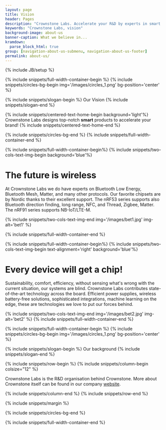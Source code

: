 ```yaml
---
layout: page
title: Vision
header: Pages
description: "Crownstone Labs. Accelerate your R&D by experts in smart home products."
keywords: "Crownstone Labs, vision"
background-image: about-us
banner-caption: What we believe in...
kramdown:
  parse_block_html: true
group: [navigation-about-us-submenu, navigation-about-us-footer]
permalink: about-us/
---
```

{% include JB/setup %}

{% include snippets/full-width-container-begin %}
{% include snippets/circles-bg-begin img='/images/circles_1.png' bg-position='center' %}

{% include snippets/slogan-begin %}
Our Vision
{% include snippets/slogan-end %}

{% include snippets/centered-text-home-begin background='light'%}
Crownstone Labs designs top-notch **smart** products to accelerate your brand!
{% include snippets/centered-text-home-end %}

{% include snippets/circles-bg-end %}
{% include snippets/full-width-container-end %}

{% include snippets/full-width-container-begin%}
{% include snippets/two-cols-text-img-begin background='blue'%}

# The future is wireless

At Crownstone Labs we do have experts on Bluetooth Low Energy, Bluetooth Mesh, Matter, and many other protocols. Our favorite chipsets are by Nordic thanks to their excellent support. The nRF53 series supports also Bluetooth direction finding, long range, NFC, and Thread, Zigbee, Matter. The nRF91 series supports NB-IoT/LTE-M.

{% include snippets/two-cols-text-img-end img='/images/bet1.jpg' img-alt='bet1' %}

{% include snippets/full-width-container-end %}


{% include snippets/full-width-container-begin%}
{% include snippets/two-cols-text-img-begin text-alignment='right' background='blue'%}

# Every device will get a chip!

Sustainability, comfort, efficiency, without sensing what's wrong with the current situation, our systems are blind. Crownstone Labs contributes state-of-the-art technology across the board. Efficient power supplies, wireless battery-free solutions, sophisticated integrations, machine learning on the edge, these are technologies we love to put our forces behind.

{% include snippets/two-cols-text-img-end img='/images/bet2.jpg' img-alt='bet2' %}
{% include snippets/full-width-container-end %}

{% include snippets/full-width-container-begin %}
{% include snippets/circles-bg-begin img='/images/circles_1.png' bg-position='center' %}

{% include snippets/slogan-begin %}
Our background
{% include snippets/slogan-end %}

{% include snippets/row-begin %}
{% include snippets/column-begin colsize="12" %}

Crownstone Labs is the R&D organisation behind Crownstone.
More about Crownstone itself can be found in our company [website](https://crownstone.rocks).

{% include snippets/column-end %}
{% include snippets/row-end %}

{% include snippets/margin %}

{% include snippets/circles-bg-end %}

{% include snippets/full-width-container-end %}
